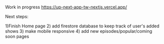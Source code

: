 Work in progress https://up-next-app-tw-nextjs.vercel.app/

Next steps:

1)Finish Home page 2) add firestore database to keep track of user's added shows 3) make mobile responsive 4) add new episodes/popular/coming soon pages
